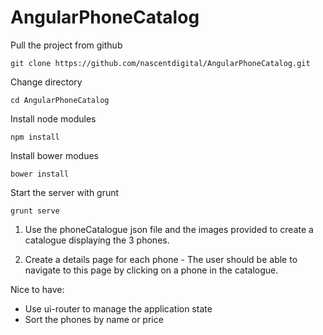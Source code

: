 # AngularPhoneCatalog

Pull the project from github
```
git clone https://github.com/nascentdigital/AngularPhoneCatalog.git
```

Change directory
```
cd AngularPhoneCatalog
```

Install node modules
```
npm install
```

Install bower modues
```
bower install
```

Start the server with grunt
```
grunt serve
```


1. Use the phoneCatalogue json file and the images provided to create a catalogue displaying the 3 phones.

2. Create a details page for each phone - The user should be able to navigate to this page by clicking on a phone in the catalogue.
 
 
 Nice to have:
 - Use ui-router to manage the application state
 - Sort the phones by name or price
